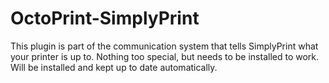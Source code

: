 # OctoPrint-SimplyPrint
This plugin is part of the communication system that tells SimplyPrint what your printer is up to. Nothing too special, but needs to be installed to work. Will be installed and kept up to date automatically.

